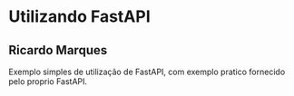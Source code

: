 # Utilizando FastAPI

## Ricardo Marques


Exemplo simples de utilização de FastAPI, com exemplo pratico fornecido pelo proprio FastAPI.
